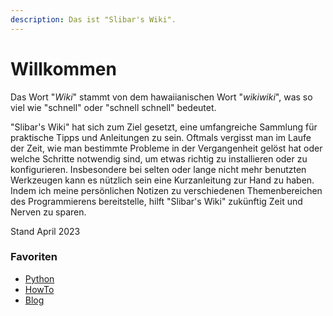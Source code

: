 ```yaml
---
description: Das ist "Slibar's Wiki".
---
```


# Willkommen

Das Wort "_Wiki_" stammt von dem hawaiianischen Wort "_wikiwiki_", was so viel wie "schnell" oder "schnell schnell" bedeutet.&#x20;

"Slibar's Wiki" hat sich zum Ziel gesetzt, eine umfangreiche Sammlung für praktische Tipps und Anleitungen zu sein. Oftmals vergisst man im Laufe der Zeit, wie man bestimmte Probleme in der Vergangenheit gelöst hat oder welche Schritte notwendig sind, um etwas richtig zu installieren oder zu konfigurieren. Insbesondere bei selten oder lange nicht mehr benutzten Werkzeugen kann es nützlich sein eine Kurzanleitung zur Hand zu haben. Indem ich meine persönlichen Notizen zu verschiedenen Themenbereichen des Programmierens bereitstelle, hilft "Slibar's Wiki" zukünftig Zeit und Nerven zu sparen.

Stand April 2023

### Favoriten

* [Python](http://localhost:5000/s/WJOfbckALi4ugKAV5ZN1/ "mention")
* [HowTo](http://localhost:5000/s/0ag80rNRts0sER0GSIwc/ "mention")
* [Blog](http://localhost:5000/s/sMelc4YaT6refCBMRQBM/ "mention")
